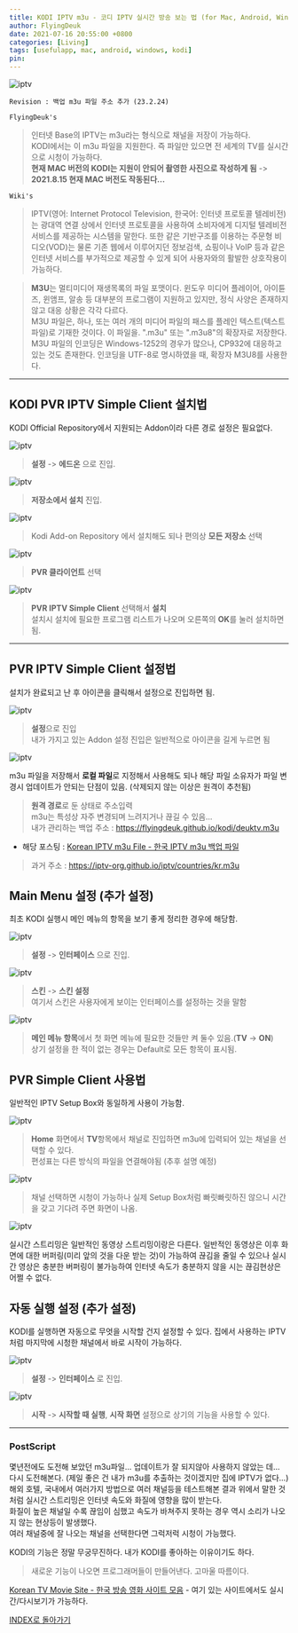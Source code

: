 ```yaml
---
title: KODI IPTV m3u - 코디 IPTV 실시간 방송 보는 법 (for Mac, Android, Windows)
author: FlyingDeuk
date: 2021-07-16 20:55:00 +0800
categories: [Living]
tags: [usefulapp, mac, android, windows, kodi]
pin:
---
```


![iptv](/img/living/kodi/kodi_iptv.jpg)

`Revision : 백업 m3u 파일 주소 추가 (23.2.24)`

`FlyingDeuk's`
> 인터넷 Base의 IPTV는 m3u라는 형식으로 채널을 저장이 가능하다. <br>
KODI에서는 이 m3u 파일을 지원한다. 즉 파일만 있으면 전 세계의 TV를 실시간으로 시청이 가능하다. <br>
**현재 MAC 버전의 KODI는 지원이 안되어 촬영한 사진으로 작성하게 됨** -> **2021.8.15 현재 MAC 버전도 작동된다...**


`Wiki's`
> IPTV(영어: Internet Protocol Television, 한국어: 인터넷 프로토콜 텔레비전)는 광대역 연결 상에서 인터넷 프로토콜을 사용하여 소비자에게 디지털 텔레비전 서비스를 제공하는 시스템을 말한다. 또한 같은 기반구조를 이용하는 주문형 비디오(VOD)는 물론 기존 웹에서 이루어지던 정보검색, 쇼핑이나 VoIP 등과 같은 인터넷 서비스를 부가적으로 제공할 수 있게 되어 사용자와의 활발한 상호작용이 가능하다.

>**M3U**는 멀티미디어 재생목록의 파일 포맷이다. 윈도우 미디어 플레이어, 아이튠즈, 윈앰프, 알송 등 대부분의 프로그램이 지원하고 있지만, 정식 사양은 존재하지 않고 대응 상황은 각각 다르다. <br>
M3U 파일은, 하나, 또는 여러 개의 미디어 파일의 패스를 플레인 텍스트(텍스트 파일)로 기재한 것이다. 이 파일을. ".m3u" 또는 ".m3u8"의 확장자로 저장한다. M3U 파일의 인코딩은 Windows-1252의 경우가 많으나, CP932에 대응하고 있는 것도 존재한다. 인코딩을 UTF-8로 명시하였을 때, 확장자 M3U8를 사용한다.

----------------

## KODI PVR IPTV Simple Client 설치법
KODI Official Repository에서 지원되는 Addon이라 다른 경로 설정은 필요없다.

![iptv](/img/living/kodi/kodi_iptv1.jpg)
> **설정** -> **에드온** 으로 진입.

![iptv](/img/living/kodi/kodi_iptv2.jpg)
> **저장소에서 설치** 진입.

![iptv](/img/living/kodi/kodi_iptv3.jpg)
> Kodi Add-on Repository 에서 설치해도 되나 편의상 **모든 저장소** 선택

![iptv](/img/living/kodi/kodi_iptv4.jpg)
> **PVR 클라이언트** 선택

![iptv](/img/living/kodi/kodi_iptv5.jpg)
> **PVR IPTV Simple Client** 선택해서 **설치** <br>
설치시 설치에 필요한 프로그램 리스트가 나오며 오른쪽의 **OK**를 눌러 설치하면됨.

---------------

## PVR IPTV Simple Client 설정법
설치가 완료되고 난 후 아이콘을 클릭해서 설정으로 진입하면 됨.

![iptv](/img/living/kodi/kodi_iptv6.jpg)
> **설정**으로 진입 <br>
내가 가지고 있는 Addon 설정 진입은 일반적으로 아이콘을 길게 누르면 됨

![iptv](/img/living/kodi/kodi_iptv7.jpg)

m3u 파일을 저장해서 **로컬 파일**로 지정해서 사용해도 되나 해당 파일 소유자가 파일 변경시 업데이트가 안되는 단점이 있음. (삭제되지 않는 이상은 원격이 추천됨)

> **원격 경로**로 둔 상태로 주소입력 <br>
m3u는 특성상 자주 변경되며 느려지거나 끊길 수 있음... <br>
내가 관리하는 백업 주소 : https://flyingdeuk.github.io/kodi/deuktv.m3u

- 해당 포스팅 : [Korean IPTV m3u File - 한국 IPTV m3u 백업 파일](/posts/IPTVm3u)

> 과거 주소 : https://iptv-org.github.io/iptv/countries/kr.m3u

## Main Menu 설정 (추가 설정)
최초 KODI 실행시 메인 메뉴의 항목을 보기 좋게 정리한 경우에 해당함.

![iptv](/img/living/kodi/kodi_iptv8.jpg)
> **설정** -> **인터페이스** 으로 진입.

![iptv](/img/living/kodi/kodi_iptv9.jpg)
> **스킨** -> **스킨 설정** <br>
여기서 스킨은 사용자에게 보이는 인터페이스를 설정하는 것을 말함

![iptv](/img/living/kodi/kodi_iptv10.jpg)
> **메인 메뉴 항목**에서 첫 화면 메뉴에 필요한 것들만 켜 둘수 있음.(**TV** -> **ON**) <br>
상기 설정을 한 적이 없는 경우는 Default로 모든 항목이 표시됨.

## PVR Simple Client 사용법

일반적인 IPTV Setup Box와 동일하게 사용이 가능함.

![iptv](/img/living/kodi/kodi_iptv11.jpg)
> **Home** 화면에서 **TV**항목에서 채널로 진입하면 m3u에 입력되어 있는 채널을 선택할 수 있다. <br>
편성표는 다른 방식의 파일을 연결해야됨 (추후 설명 예정)

![iptv](/img/living/kodi/kodi_iptv12.jpg)
> 채널 선택하면 시청이 가능하나 실제 Setup Box처럼 빠릿빠릿하진 않으니 시간을 갖고 기다려 주면 화면이 나옴.

![iptv](/img/living/kodi/kodi_iptv13.jpg)

실시간 스트리밍은 일반적인 동영상 스트리밍이랑은 다른다. 일반적인 동영상은 이후 화면에 대한 버퍼링(미리 앞의 것을 다운 받는 것)이 가능하여 끊김을 줄일 수 있으나 실시간 영상은 충분한 버퍼링이 불가능하여 인터넷 속도가 충분하지 않을 시는 끊김현상은 어쩔 수 없다.

## 자동 실행 설정 (추가 설정)

KODI를 실행하면 자동으로 무엇을 시작할 건지 설정할 수 있다. 집에서 사용하는 IPTV 처럼 마지막에 시청한 채널에서 바로 시작이 가능하다.

![iptv](/img/living/kodi/kodi_iptv8.jpg)
> **설정** -> **인터페이스** 로 진입.

![iptv](/img/living/kodi/kodi_iptv14.jpg)
> **시작** -> **시작할 때 실행**, **시작 화면** 설정으로 상기의 기능을 사용할 수 있다. <br>

---------------

### PostScript
몇년전에도 도전해 보았던 m3u파일... 업데이트가 잘 되지않아 사용하지 않았는 데... 다시 도전해본다. (제일 좋은 건 내가 m3u를 추출하는 것이겠지만 집에 IPTV가 없다...)<br>
해외 호텔, 국내에서 여러가지 방법으로 여러 채널등을 테스트해본 결과 위에서 말한 것처럼 실시간 스트리밍은 인터넷 속도와 화질에 영향을 많이 받는다. <br>
화질이 높은 채널일 수록 끊임이 심했고 속도가 바쳐주지 못하는 경우 역시 소리가 나오지 않는 현상등이 발생했다. <br>
여러 채널중에 잘 나오는 채널을 선택한다면 그럭저럭 시청이 가능했다.

KODI의 기능은 정말 무궁무진하다. 내가 KODI를 좋아하는 이유이기도 하다.
> 새로운 기능이 나오면 프로그래머들이 만들어낸다. 고마울 따름이다.

[Korean TV Movie Site - 한국 방송 영화 사이트 모음](/posts/KoreanTVSites/) - 여기 있는 사이트에서도 실시간/다시보기가 가능하다.


[INDEX로 돌아가기](/posts/KODI/)
